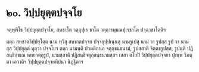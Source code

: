 <h1>๒๐. วิปฺปยุตฺตปจฺจโย</h1>
<p>จตุพฺพิโธ วิปฺปยุตฺตปจฺจโย, สหชาโต วตฺถุปุเร ชาโต วตฺถารมฺมณปุเรชาโต ปจฺฉาชาโตติฯ</p>


<p>ตตฺถ สหชาตวิปฺปยุโตฺต นาม ทฺวิสุ สหชาตปจฺจย ปจฺจยุปฺปเนฺนสุ นามรูเปสุ นามํ วา รูปสฺส รูปํ วา นามสฺส วิปฺปยุตฺตํ หุตฺวา ปจฺจโยฯ ตตฺถ นามนฺติ ปวตฺติกาเล จตุกฺขนฺธนามํ, รูปสฺสาติ จิตฺตชรูปสฺส, รูปนฺติ ปฎิสนฺธิกฺขเณ หทยวตฺถุรูปํ, นามสฺสาติ ปฎิสนฺธิจตุกฺขนฺธนามสฺสฯ เสสา ตโยปิ วิปฺปยุตฺตปจฺจยา ปุเพฺพ วิภตฺตา เอวาติฯ วิปฺปยุตฺตปจฺจยทีปนา นิฎฺฐิตาฯ</p>






